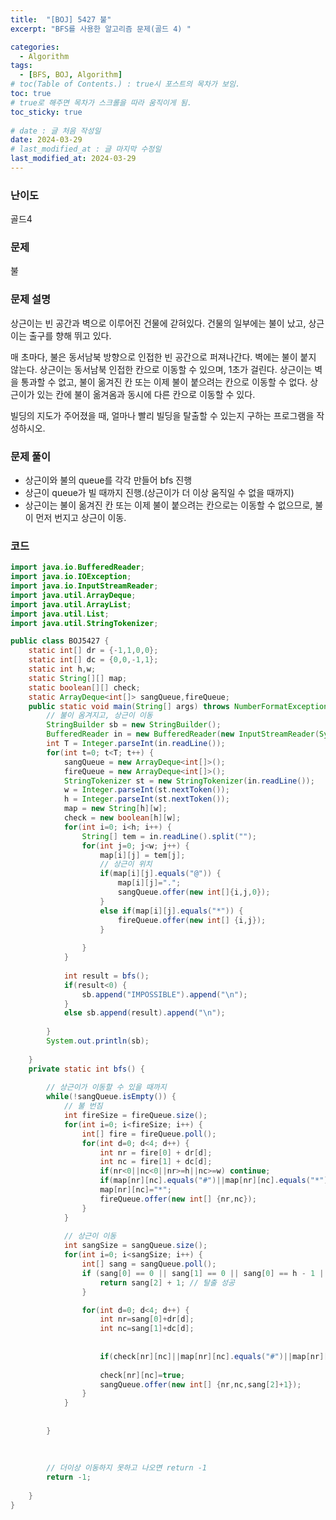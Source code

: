 ```yaml
---
title:  "[BOJ] 5427 불"
excerpt: "BFS를 사용한 알고리즘 문제(골드 4) "

categories:
  - Algorithm
tags:
  - [BFS, BOJ, Algorithm]
# toc(Table of Contents.) : true시 포스트의 목차가 보임.
toc: true
# true로 해주면 목차가 스크롤을 따라 움직이게 됨.
toc_sticky: true
 
# date : 글 처음 작성일
date: 2024-03-29
# last_modified_at : 글 마지막 수정일
last_modified_at: 2024-03-29
---
```

<h3>난이도</h3>  
골드4

<h3>문제</h3> <a link=https://www.acmicpc.net/problem/5427>불</a>

<h3>문제 설명</h3> 
상근이는 빈 공간과 벽으로 이루어진 건물에 갇혀있다. 건물의 일부에는 불이 났고, 상근이는 출구를 향해 뛰고 있다.

매 초마다, 불은 동서남북 방향으로 인접한 빈 공간으로 퍼져나간다. 벽에는 불이 붙지 않는다. 상근이는 동서남북 인접한 칸으로 이동할 수 있으며, 1초가 걸린다. 상근이는 벽을 통과할 수 없고, 불이 옮겨진 칸 또는 이제 불이 붙으려는 칸으로 이동할 수 없다. 상근이가 있는 칸에 불이 옮겨옴과 동시에 다른 칸으로 이동할 수 있다.

빌딩의 지도가 주어졌을 때, 얼마나 빨리 빌딩을 탈출할 수 있는지 구하는 프로그램을 작성하시오.

<h3>문제 풀이</h3>
<ul>
  <li>
   상근이와 불의 queue를 각각 만들어 bfs 진행
  </li>
  <li>
    상근이 queue가 빌 때까지 진행.(상근이가 더 이상 움직일 수 없을 때까지)
  </li> 
  <li>
    상근이는 불이 옮겨진 칸 또는 이제 불이 붙으려는 칸으로는 이동할 수 없으므로, 불이 먼저 번지고 상근이 이동. 
  </li> 
</ul>


<h3>코드</h3>

```java
import java.io.BufferedReader;
import java.io.IOException;
import java.io.InputStreamReader;
import java.util.ArrayDeque;
import java.util.ArrayList;
import java.util.List;
import java.util.StringTokenizer;

public class BOJ5427 {
	static int[] dr = {-1,1,0,0};
	static int[] dc = {0,0,-1,1};
	static int h,w;
	static String[][] map;
	static boolean[][] check;
	static ArrayDeque<int[]> sangQueue,fireQueue;
	public static void main(String[] args) throws NumberFormatException, IOException {
		// 불이 옴겨지고, 상근이 이동
		StringBuilder sb = new StringBuilder(); 
		BufferedReader in = new BufferedReader(new InputStreamReader(System.in));
		int T = Integer.parseInt(in.readLine());
		for(int t=0; t<T; t++) {	
			sangQueue = new ArrayDeque<int[]>();
			fireQueue = new ArrayDeque<int[]>();
			StringTokenizer st = new StringTokenizer(in.readLine());
			w = Integer.parseInt(st.nextToken());
			h = Integer.parseInt(st.nextToken());
			map = new String[h][w];
			check = new boolean[h][w];
			for(int i=0; i<h; i++) {
				String[] tem = in.readLine().split("");
				for(int j=0; j<w; j++) {
					map[i][j] = tem[j];
					// 상근이 위치
					if(map[i][j].equals("@")) {
						map[i][j]=".";
						sangQueue.offer(new int[]{i,j,0});
					}
					else if(map[i][j].equals("*")) {
						fireQueue.offer(new int[] {i,j});
					}
					
				}
			}
			
			int result = bfs();
			if(result<0) {
				sb.append("IMPOSSIBLE").append("\n");
			}
			else sb.append(result).append("\n");
			
		}
		System.out.println(sb);
		
	}
	private static int bfs() {
		
		// 상근이가 이동할 수 있을 때까지
		while(!sangQueue.isEmpty()) {
			// 불 번짐
			int fireSize = fireQueue.size();
			for(int i=0; i<fireSize; i++) {
				int[] fire = fireQueue.poll();
				for(int d=0; d<4; d++) {
					int nr = fire[0] + dr[d];
					int nc = fire[1] + dc[d];
					if(nr<0||nc<0||nr>=h||nc>=w) continue;
					if(map[nr][nc].equals("#")||map[nr][nc].equals("*")||map[nr][nc].equals("@"))continue;
					map[nr][nc]="*";
					fireQueue.offer(new int[] {nr,nc});
				}
			}
			
			// 상근이 이동
			int sangSize = sangQueue.size();
			for(int i=0; i<sangSize; i++) {
				int[] sang = sangQueue.poll();
				if (sang[0] == 0 || sang[1] == 0 || sang[0] == h - 1 || sang[1] == w - 1) {
                    return sang[2] + 1; // 탈출 성공
                }

				for(int d=0; d<4; d++) {
					int nr=sang[0]+dr[d];
					int nc=sang[1]+dc[d];
					
					
					if(check[nr][nc]||map[nr][nc].equals("#")||map[nr][nc].equals("*")) continue;
					
					check[nr][nc]=true;
					sangQueue.offer(new int[] {nr,nc,sang[2]+1});
				}
			}
			
			
		}
		
		
		
		// 더이상 이동하지 못하고 나오면 return -1
		return -1;
		
	}
}




```
